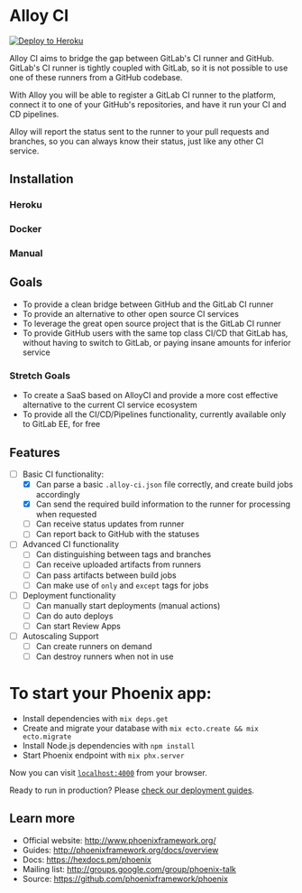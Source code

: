 # Alloy CI

[![Deploy to Heroku](https://www.herokucdn.com/deploy/button.svg)](https://heroku.com/deploy)

Alloy CI aims to bridge the gap between GitLab's CI runner and GitHub. GitLab's
CI runner is tightly coupled with GitLab, so it is not possible to use one of
these runners from a GitHub codebase.

With Alloy you will be able to register a GitLab CI runner to the platform,
connect it to one of your GitHub's repositories, and have it run your CI and
CD pipelines.

Alloy will report the status sent to the runner to your pull requests and
branches, so you can always know their status, just like any other CI service.

## Installation

### Heroku

### Docker

### Manual

## Goals

- To provide a clean bridge between GitHub and the GitLab CI runner
- To provide an alternative to other open source CI services
- To leverage the great open source project that is the GitLab CI runner
- To provide GitHub users with the same top class CI/CD that GitLab has, without
  having to switch to GitLab, or paying insane amounts for inferior service

### Stretch Goals

- To create a SaaS based on AlloyCI and provide a more cost effective alternative
  to the current CI service ecosystem
- To provide all the CI/CD/Pipelines functionality, currently available only to
  GitLab EE, for free

## Features

- [ ] Basic CI functionality:
  - [x] Can parse a basic `.alloy-ci.json` file correctly, and create build jobs accordingly
  - [x] Can send the required build information to the runner for processing when requested
  - [ ] Can receive status updates from runner
  - [ ] Can report back to GitHub with the statuses
- [ ] Advanced CI functionality
  - [ ] Can distinguishing between tags and branches
  - [ ] Can receive uploaded artifacts from runners
  - [ ] Can pass artifacts between build jobs
  - [ ] Can make use of `only` and `except` tags for jobs
- [ ] Deployment functionality
  - [ ] Can manually start deployments (manual actions)
  - [ ] Can do auto deploys
  - [ ] Can start Review Apps
- [ ] Autoscaling Support
  - [ ] Can create runners on demand
  - [ ] Can destroy runners when not in use

# To start your Phoenix app:

  * Install dependencies with `mix deps.get`
  * Create and migrate your database with `mix ecto.create && mix ecto.migrate`
  * Install Node.js dependencies with `npm install`
  * Start Phoenix endpoint with `mix phx.server`

Now you can visit [`localhost:4000`](http://localhost:4000) from your browser.

Ready to run in production? Please [check our deployment guides](http://www.phoenixframework.org/docs/deployment).

## Learn more

  * Official website: http://www.phoenixframework.org/
  * Guides: http://phoenixframework.org/docs/overview
  * Docs: https://hexdocs.pm/phoenix
  * Mailing list: http://groups.google.com/group/phoenix-talk
  * Source: https://github.com/phoenixframework/phoenix
